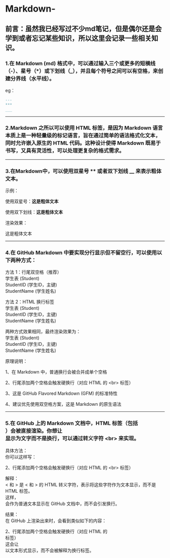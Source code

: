 # Markdown-
前言：虽然我已经写过不少md笔记，但是偶尔还是会学到或者忘记某些知识，所以这里会记录一些相关知识。
---
### 1.在 Markdown (md) 格式中，可以通过输入三个或更多的短横线（-）、星号（*）或下划线（_），并且每个符号之间可以有空格，来创建分界线（水平线）。
eg：
```Markdown
---
***
___
```

---

### 2.Markdown 之所以可以使用 HTML 标签，是因为 Markdown 语言本质上是一种轻量级的标记语言，旨在通过简单的语法格式化文本，同时允许嵌入原生的 HTML 代码。这种设计使得 Markdown 既易于书写，又具有灵活性，可以处理更复杂的格式需求。

---

### 3.在Markdown中，可以使用双星号 ** 或者双下划线 __ 来表示粗体文本。

示例：

使用双星号：**这是粗体文本**

使用双下划线：__这是粗体文本__

渲染效果：

这是粗体文本

---

### 4.在 GitHub Markdown 中要实现分行显示但不留空行，可以使用以下两种方式：

方法 1：行尾双空格（推荐）  
学生表 (Student)  
StudentID (学生ID，主键)  
StudentName (学生姓名)  

方法 2：HTML 换行标签  
学生表 (Student)<br>
StudentID (学生ID，主键)<br>
StudentName (学生姓名)

两种方式效果相同，最终渲染效果为：  
学生表 (Student)  
StudentID (学生ID，主键)  
StudentName (学生姓名)  

原理说明：

1、在 Markdown 中，普通换行会被合并成单个空格

2、行尾添加两个空格会触发硬换行（对应 HTML 的 &lt;br&gt; 标签）

3、这是 GitHub Flavored Markdown (GFM) 的标准特性

4、建议优先使用双空格方案，这是 Markdown 的原生语法

---

### 5.在 GitHub 上的 Markdown 文档中，HTML 标签（包括 <br>）会被直接渲染。你想让 <br> 显示为文字而不是换行，可以通过转义字符 &lt;br&gt; 来实现。

具体方法：  
你可以这样写：

2、行尾添加两个空格会触发硬换行（对应 HTML 的 &lt;br&gt; 标签）

解释：  
&lt; 和 &gt; 是 < 和 > 的 HTML 转义字符，表示将这些字符作为文本显示，而不是 HTML 标签。  
这样，<br> 会作为普通文本显示在 GitHub 文档中，而不会引发换行。  

结果：  
在 GitHub 上渲染出来时，会看到类似如下的内容：

2、行尾添加两个空格会触发硬换行（对应 HTML 的 <br> 标签）  
这会让 <br> 以文本形式显示，而不会被解释为换行标签。
